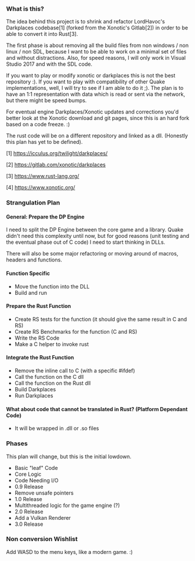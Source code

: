 ### What is this?

The idea behind this project is to shrink and refactor LordHavoc's
Darkplaces codebase[1] (forked from the Xonotic's Gitlab[2]) in order
to be able to convert it into Rust[3].

The first phase is about removing all the build files from non windows
/  non linux / non SDL, because I want to be able to work on a minimal
set of files and without distractions. Also, for speed reasons, I will
only work in Visual Studio 2017 and with the SDL code.

If you want to play or modify xonotic or darkplaces this is not the
best repository :). If you want to play with compatibility of other
Quake implementations, well, I will try to see if I am able to do it
;). The plan is to have an 1:1 representation with data which is read
or sent via the network, but there might be speed bumps. 

For eventual engine Darkplaces/Xonotic updates and corrections you'd
better look at the Xonotic download and git pages, since this is an
hard fork based on a code freeze. :)

The rust code will be on a different repository and linked as a dll.
(Honestly this plan has yet to be defined).

[1] https://icculus.org/twilight/darkplaces/

[2] https://gitlab.com/xonotic/darkplaces

[3] https://www.rust-lang.org/

[4] https://www.xonotic.org/

### Strangulation Plan

#### General: Prepare the DP Engine

I need to split the DP Engine between the core game and a library.
Quake didn't need this complexity until now, but for good reasons
(unit testing and the eventual phase out of C code) I need to
start thinking in DLLs.

There will also be some major refactoring or moving around of macros,
headers and functions.

#### Function Specific

* Move the function into the DLL
* Build and run

#### Prepare the Rust Function

* Create RS tests for the function (it should give the same result 
in C and RS)
* Create RS Benchmarks for the function (C and RS)
* Write the RS Code
* Make a C helper to invoke rust

#### Integrate the Rust Function

* Remove the inline call to C (with a specific #ifdef)
* Call the function on the C dll
* Call the function on the Rust dll
* Build Darkplaces
* Run Darkplaces

#### What about code that cannot be translated in Rust? (Platform Dependant Code)

* It will be wrapped in .dll or .so files

### Phases

This plan will change, but this is the initial lowdown.

* Basic "leaf" Code
* Core Logic
* Code Needing I/O
* 0.9 Release
* Remove unsafe pointers
* 1.0 Release
* Multithreaded logic for the game engine (?)
* 2.0 Release
* Add a Vulkan Renderer
* 3.0 Release

### Non conversion Wishlist

Add WASD to the menu keys, like a modern game. :)